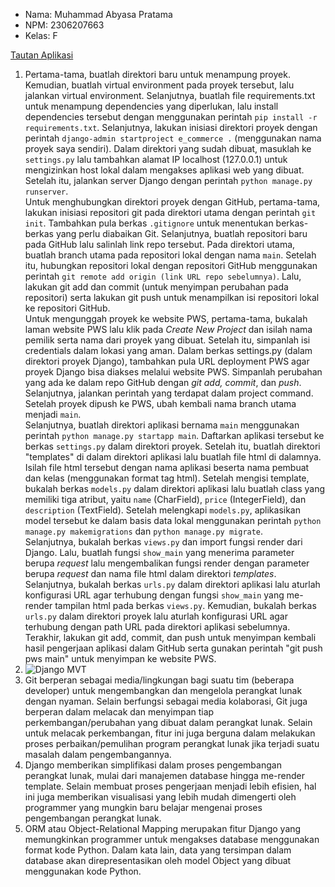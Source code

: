 - Nama: Muhammad Abyasa Pratama
- NPM: 2306207663
- Kelas: F
 
[Tautan Aplikasi](http://muhammad-abyasa-ecommerce.pbp.cs.ui.ac.id/)

1. Pertama-tama, buatlah direktori baru untuk menampung proyek. Kemudian, buatlah virtual environment pada proyek tersebut, lalu jalankan virtual environment. Selanjutnya, buatlah file requirements.txt untuk menampung dependencies yang diperlukan, lalu install dependencies tersebut dengan menggunakan perintah `pip install -r requirements.txt`. Selanjutnya, lakukan inisiasi direktori proyek dengan perintah `django-admin startproject e_commerce .` (menggunakan nama proyek saya sendiri). Dalam direktori yang sudah dibuat, masuklah ke `settings.py` lalu tambahkan alamat IP localhost (127.0.0.1) untuk mengizinkan host lokal dalam mengakses aplikasi web yang dibuat. Setelah itu, jalankan server Django dengan perintah `python manage.py runserver`. <br>Untuk menghubungkan direktori proyek dengan GitHub, pertama-tama, lakukan inisiasi repositori git pada direktori utama dengan perintah `git init`. Tambahkan pula berkas `.gitignore` untuk menentukan berkas-berkas yang perlu diabaikan Git. Selanjutnya, buatlah repositori baru pada GitHub lalu salinlah link repo tersebut. Pada direktori utama, buatlah branch utama pada repositori lokal dengan nama `main`. Setelah itu, hubungkan repositori lokal dengan repositori GitHub menggunakan perintah `git remote add origin (link URL repo sebelumnya)`. Lalu, lakukan git add dan commit (untuk menyimpan perubahan pada repositori) serta lakukan git push untuk menampilkan isi repositori lokal ke repositori GitHub. <br>Untuk mengunggah proyek ke website PWS, pertama-tama, bukalah laman website PWS lalu klik pada _Create New Project_ dan isilah nama pemilik serta nama dari proyek yang dibuat. Setelah itu, simpanlah isi credentials dalam lokasi yang aman. Dalam berkas settings.py (dalam direktori proyek Django), tambahkan pula URL deployment PWS agar proyek Django bisa diakses melalui website PWS. Simpanlah perubahan yang ada ke dalam repo GitHub dengan _git add, commit_, dan _push_. Selanjutnya, jalankan perintah yang terdapat dalam project command. Setelah proyek dipush ke PWS, ubah kembali nama branch utama menjadi `main`.<br>Selanjutnya, buatlah direktori aplikasi bernama `main` menggunakan perintah `python manage.py startapp main`. Daftarkan aplikasi tersebut ke berkas `settings.py` dalam direktori proyek. Setelah itu, buatlah direktori "templates" di dalam direktori aplikasi lalu buatlah file html di dalamnya. Isilah file html tersebut dengan nama aplikasi beserta nama pembuat dan kelas (menggunakan format tag html). Setelah mengisi template, bukalah berkas `models.py` dalam direktori aplikasi lalu buatlah class yang memiliki tiga atribut, yaitu `name` (CharField), `price` (IntegerField), dan `description` (TextField). Setelah melengkapi `models.py`, aplikasikan model tersebut ke dalam basis data lokal menggunakan perintah `python manage.py makemigrations` dan `python manage.py migrate`. <br>Selanjutnya, bukalah berkas `views.py` dan import fungsi render dari Django. Lalu, buatlah fungsi `show_main` yang menerima parameter berupa _request_ lalu mengembalikan fungsi render dengan parameter berupa _request_ dan nama file html dalam direktori _templates_. Selanjutnya, bukalah berkas `urls.py` dalam direktori aplikasi lalu aturlah konfigurasi URL agar terhubung dengan fungsi `show_main` yang me-render tampilan html pada berkas `views.py`. Kemudian, bukalah berkas `urls.py` dalam direktori proyek lalu aturlah konfigurasi URL agar terhubung dengan path URL pada direktori aplikasi sebelumnya. Terakhir, lakukan git add, commit, dan push untuk menyimpan kembali hasil pengerjaan aplikasi dalam GitHub serta gunakan perintah "git push pws main" untuk menyimpan ke website PWS.
2. ![Django MVT](https://github.com/user-attachments/assets/fa6a358c-d075-4e5e-bc2f-6767bad61ef8)
3. Git berperan sebagai media/lingkungan bagi suatu tim (beberapa developer) untuk mengembangkan dan mengelola perangkat lunak dengan nyaman. Selain berfungsi sebagai media kolaborasi, Git juga berperan dalam melacak dan menyimpan tiap perkembangan/perubahan yang dibuat dalam perangkat lunak. Selain untuk melacak perkembangan, fitur ini juga berguna dalam melakukan proses perbaikan/pemulihan program perangkat lunak jika terjadi suatu masalah dalam pengembangannya.
4. Django memberikan simplifikasi dalam proses pengembangan perangkat lunak, mulai dari manajemen database hingga me-render template. Selain membuat proses pengerjaan menjadi lebih efisien, hal ini juga memberikan visualisasi yang lebih mudah dimengerti oleh programmer yang mungkin baru belajar mengenai proses pengembangan perangkat lunak.
5. ORM atau Object-Relational Mapping merupakan fitur Django yang memungkinkan programmer untuk mengakses database menggunakan format kode Python. Dalam kata lain, data yang tersimpan dalam database akan direpresentasikan oleh model Object yang dibuat menggunakan kode Python.